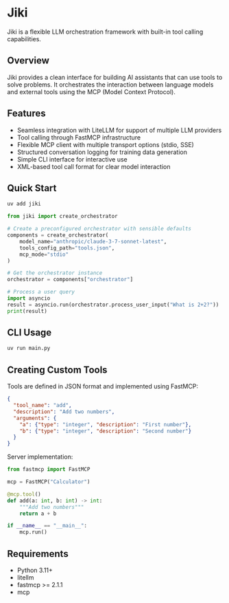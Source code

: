 # Jiki

Jiki is a flexible LLM orchestration framework with built-in tool calling capabilities.

## Overview

Jiki provides a clean interface for building AI assistants that can use tools to solve problems. It orchestrates the interaction between language models and external tools using the MCP (Model Context Protocol).

## Features

- Seamless integration with LiteLLM for support of multiple LLM providers
- Tool calling through FastMCP infrastructure
- Flexible MCP client with multiple transport options (stdio, SSE)
- Structured conversation logging for training data generation
- Simple CLI interface for interactive use
- XML-based tool call format for clear model interaction

## Quick Start

```bash
uv add jiki
```

```python
from jiki import create_orchestrator

# Create a preconfigured orchestrator with sensible defaults
components = create_orchestrator(
    model_name="anthropic/claude-3-7-sonnet-latest",
    tools_config_path="tools.json",
    mcp_mode="stdio"
)

# Get the orchestrator instance
orchestrator = components["orchestrator"]

# Process a user query
import asyncio
result = asyncio.run(orchestrator.process_user_input("What is 2+2?"))
print(result)
```

## CLI Usage

```bash
uv run main.py
```

## Creating Custom Tools

Tools are defined in JSON format and implemented using FastMCP:

```json
{
  "tool_name": "add",
  "description": "Add two numbers",
  "arguments": {
    "a": {"type": "integer", "description": "First number"},
    "b": {"type": "integer", "description": "Second number"}
  }
}
```

Server implementation:

```python
from fastmcp import FastMCP

mcp = FastMCP("Calculator")

@mcp.tool()
def add(a: int, b: int) -> int:
    """Add two numbers"""
    return a + b

if __name__ == "__main__":
    mcp.run()
```

## Requirements

- Python 3.11+
- litellm
- fastmcp >= 2.1.1
- mcp